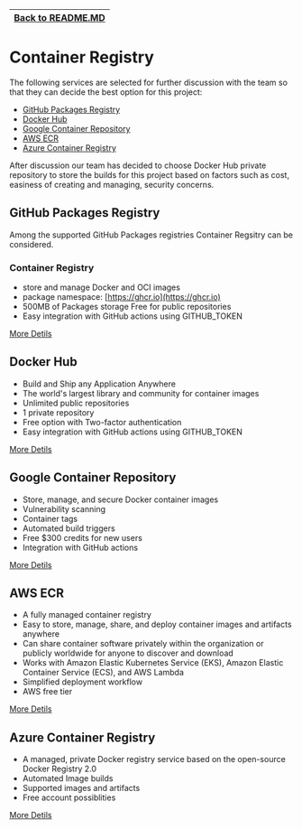 | [Back to README.MD](../README.md)
| ---------------------------------------------------- |

# Container Registry

The following services are selected for further discussion with the team so that they can decide the best option for this project:

* [GitHub Packages Registry](#GitHub-Packages-Registry)
* [Docker Hub](#Docker-Hub)
* [Google Container Repository](#Google-Container-Repository)
* [AWS ECR](#AWS-ECR)
* [Azure Container Registry](#Azure-Container-Registry)
<!-- * [JFrog Artifactory](#JFrog-Artifactory) -->
After discussion our team has decided to choose Docker Hub private repository to store the builds for this project based on factors  such as cost, easiness of creating and managing, security concerns.
## GitHub Packages Registry

Among the supported GitHub Packages registries Container Regsitry can be considered.
### Container Registry

* store and manage Docker and OCI images
* package namespace: [https://ghcr.io](https://ghcr.io)
* 500MB of Packages storage Free for public repositories
* Easy integration with GitHub actions using GITHUB_TOKEN

[More Detils](https://docs.github.com/en/packages/working-with-a-github-packages-registry)

## Docker Hub

* Build and Ship any Application Anywhere
* The world's largest library and community for container images
* Unlimited public repositories
* 1 private repository
* Free option with Two-factor authentication 
* Easy integration with GitHub actions using GITHUB_TOKEN

[More Detils](https://hub.docker.com/)

## Google Container Repository

* Store, manage, and secure Docker container images
* Vulnerability scanning
* Container tags
* Automated build triggers
* Free $300 credits for new users
* Integration with GitHub actions

[More Detils](https://cloud.google.com/container-registry/)

## AWS ECR

* A fully managed container registry
* Easy to store, manage, share, and deploy container images and artifacts anywhere
* Can share container software privately within the organization or publicly worldwide for anyone to discover and download
* Works with Amazon Elastic Kubernetes Service (EKS), Amazon Elastic Container Service (ECS), and AWS Lambda
* Simplified deployment workflow
* AWS free tier

[More Detils](https://aws.amazon.com/ecr/)

## Azure Container Registry

* A managed, private Docker registry service based on the open-source Docker Registry 2.0
* Automated Image builds
* Supported images and artifacts
* Free account possiblities

[More Detils](https://docs.microsoft.com/en-us/azure/container-registry/)

<!-- ## JFrog Artifactory -->



